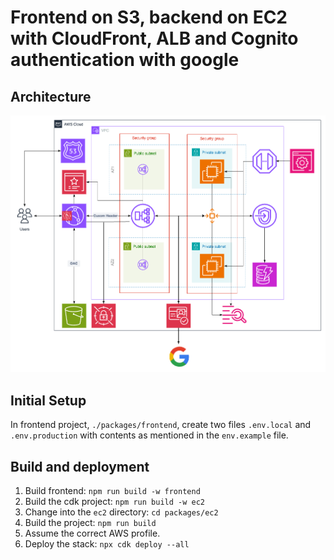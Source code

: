 # Frontend on S3, backend on EC2 with CloudFront, ALB and Cognito authentication with google

## Architecture

![Architecture](./ec2.png)

## Initial Setup

In frontend project, `./packages/frontend`, create two files `.env.local` and `.env.production` with contents as mentioned in the `env.example` file.

## Build and deployment

1. Build frontend: `npm run build -w frontend`
2. Build the cdk project: `npm run build -w ec2`
3. Change into the `ec2` directory: `cd packages/ec2`
4. Build the project: `npm run build`
5. Assume the correct AWS profile.
6. Deploy the stack: `npx cdk deploy --all`
